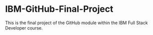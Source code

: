 # IBM-GitHub-Final-Project
This is the final project of the GitHub module within the IBM Full Stack Developer course.
